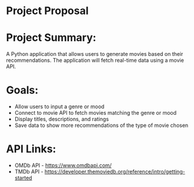 # Project Proposal
# Project Summary:
A Python application that allows users to generate movies based on their recommendations. The application will fetch real-time data using a movie API.

# Goals:
- Allow users to input a genre or mood
- Connect to movie API to fetch movies matching the genre or mood
- Display titles, descriptions, and ratings
- Save data to show more recommendations of the type of movie chosen

# API Links:
- OMDb API - https://www.omdbapi.com/
- TMDb API - https://developer.themoviedb.org/reference/intro/getting-started

